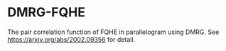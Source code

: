 # DMRG-FQHE
The pair correlation function of FQHE in parallelogram using DMRG. See https://arxiv.org/abs/2002.09356 for detail.
